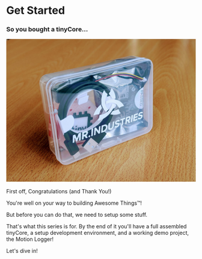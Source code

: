 # Get Started

### So you bought a tinyCore...

![image.png](index/PXL_20250605_163640724.jpg)

First off, Congratulations (and Thank You!)

You're well on your way to building Awesome Things™!

But before you can do that, we need to setup some stuff.

That's what this series is for. By the end of it you'll have a full assembled tinyCore, a setup development environment, and a working demo project,
the Motion Logger!

Let's dive in!